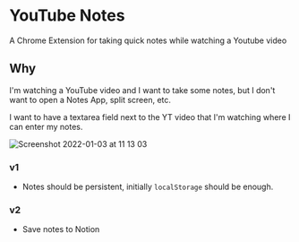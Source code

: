 # YouTube Notes

A Chrome Extension for taking quick notes while watching a Youtube video

## Why

I'm watching a YouTube video and I want to take some notes, but I don't want to open a Notes App, split screen, etc. 

I want to have a textarea field next to the YT video that I'm watching where I can enter my notes.

![Screenshot 2022-01-03 at 11 13 03](https://user-images.githubusercontent.com/58401630/147919353-9de8ed4e-3bfc-42db-be9c-23cdaa93a877.png)

### v1 

* Notes should be persistent, initially `localStorage` should be enough.

### v2

* Save notes to Notion

